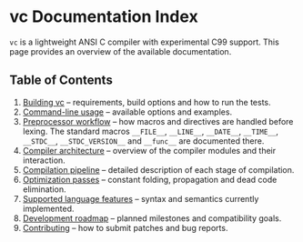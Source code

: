 # vc Documentation Index

`vc` is a lightweight ANSI C compiler with experimental C99 support. This page
provides an overview of the available documentation.

## Table of Contents

1. [Building vc](building.md) – requirements, build options and how to run the
   tests.
2. [Command-line usage](command_line.md) – available options and examples.
3. [Preprocessor workflow](preprocessor.md) – how macros and directives are
   handled before lexing. The standard macros `__FILE__`, `__LINE__`,
   `__DATE__`, `__TIME__`, `__STDC__`, `__STDC_VERSION__` and `__func__` are
   documented there.
4. [Compiler architecture](architecture.md) – overview of the compiler modules
   and their interaction.
5. [Compilation pipeline](pipeline.md) – detailed description of each stage of
   compilation.
6. [Optimization passes](optimization.md) – constant folding, propagation and
   dead code elimination.
7. [Supported language features](language_features.md) – syntax and semantics
   currently implemented.
8. [Development roadmap](roadmap.md) – planned milestones and compatibility
   goals.
9. [Contributing](../CONTRIBUTING.md) – how to submit patches and bug reports.
